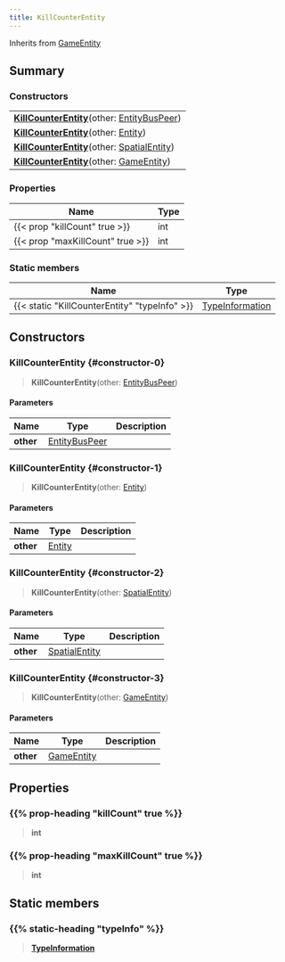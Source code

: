 ```yaml
---
title: KillCounterEntity
---
```


Inherits from [GameEntity](/vext/ref/client/type/gameentity)

## Summary

### Constructors

|  |
| --- |
| **[KillCounterEntity](#constructor-0)**(other: [EntityBusPeer](/vext/ref/shared/type/entitybuspeer)) |
| **[KillCounterEntity](#constructor-1)**(other: [Entity](/vext/ref/shared/type/entity)) |
| **[KillCounterEntity](#constructor-2)**(other: [SpatialEntity](/vext/ref/shared/type/spatialentity)) |
| **[KillCounterEntity](#constructor-3)**(other: [GameEntity](/vext/ref/client/type/gameentity)) |

### Properties

| Name | Type |
| ---- | ---- |
| {{< prop "killCount" true >}} | int |
| {{< prop "maxKillCount" true >}} | int |

### Static members

| Name | Type |
| ---- | ---- |
| {{< static "KillCounterEntity" "typeInfo" >}} | [TypeInformation](/vext/ref/shared/type/typeinformation) |

## Constructors

### KillCounterEntity {#constructor-0}

> **KillCounterEntity**(other: [EntityBusPeer](/vext/ref/shared/type/entitybuspeer))

#### Parameters

| Name | Type | Description |
| ---- | ---- | ----------- |
| **other** | [EntityBusPeer](/vext/ref/shared/type/entitybuspeer) |  |

### KillCounterEntity {#constructor-1}

> **KillCounterEntity**(other: [Entity](/vext/ref/shared/type/entity))

#### Parameters

| Name | Type | Description |
| ---- | ---- | ----------- |
| **other** | [Entity](/vext/ref/shared/type/entity) |  |

### KillCounterEntity {#constructor-2}

> **KillCounterEntity**(other: [SpatialEntity](/vext/ref/shared/type/spatialentity))

#### Parameters

| Name | Type | Description |
| ---- | ---- | ----------- |
| **other** | [SpatialEntity](/vext/ref/shared/type/spatialentity) |  |

### KillCounterEntity {#constructor-3}

> **KillCounterEntity**(other: [GameEntity](/vext/ref/client/type/gameentity))

#### Parameters

| Name | Type | Description |
| ---- | ---- | ----------- |
| **other** | [GameEntity](/vext/ref/client/type/gameentity) |  |

## Properties

### {{% prop-heading "killCount" true %}}

> **int**

### {{% prop-heading "maxKillCount" true %}}

> **int**

## Static members

### {{% static-heading "typeInfo" %}}

> **[TypeInformation](/vext/ref/shared/type/typeinformation)**

